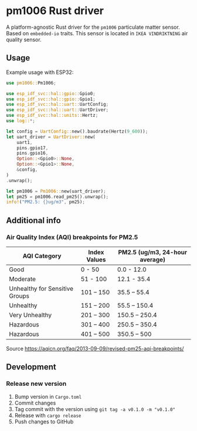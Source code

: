 # pm1006 Rust driver

A platform-agnostic Rust driver for the `pm1006` particulate matter sensor. Based on `embedded-io` traits.
This sensor is located in `IKEA VINDRIKTNING` air quality sensor.

## Usage

Example usage with ESP32:

```rust
use pm1006::Pm1006;

use esp_idf_svc::hal::gpio::Gpio0;
use esp_idf_svc::hal::gpio::Gpio1;
use esp_idf_svc::hal::uart::UartConfig;
use esp_idf_svc::hal::uart::UartDriver;
use esp_idf_svc::hal::units::Hertz;
use log::*;

let config = UartConfig::new().baudrate(Hertz(9_600));
let uart_driver = UartDriver::new(
    uart1,
    pins.gpio17,
    pins.gpio16,
    Option::<Gpio0>::None,
    Option::<Gpio1>::None,
    &config,
)
.unwrap();

let pm1006 = Pm1006::new(uart_driver);
let pm25 = pm1006.read_pm25().unwrap();
info!("PM2.5: {}ug/m3", pm25);

```

## Additional info

### Air Quality Index (AQI) breakpoints for PM2.5

| AQI Category                   | Index Values | PM2.5 (ug/m3, 24-hour average) |
| ------------------------------ | ------------ | ------------------------------ |
| Good                           | 0 - 50       | 0.0 - 12.0                     |
| Moderate                       | 51 - 100     | 12.1 - 35.4                    |
| Unhealthy for Sensitive Groups | 101 – 150    | 35.5 – 55.4                    |
| Unhealthy                      | 151 – 200    | 55.5 – 150.4                   |
| Very Unhealthy                 | 201 – 300    | 150.5 – 250.4                  |
| Hazardous                      | 301 – 400    | 250.5 – 350.4                  |
| Hazardous                      | 401 – 500    | 350.5 – 500                    |

Source https://aqicn.org/faq/2013-09-09/revised-pm25-aqi-breakpoints/

## Development

### Release new version

1. Bump version in `Cargo.toml`
2. Commit changes
3. Tag commit with the version using `git tag -a v0.1.0 -m "v0.1.0"`
4. Release with `cargo release`
5. Push changes to GitHub

